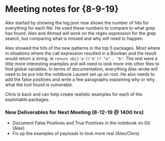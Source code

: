 # Meeting notes for {8-9-19}

Alex started by showing the log.json now shows the number of hits for everything for each file. He used these numbers to compare to what grep has found. Alex and Ahmad will work on the regex expression for the grep search, but comparing what is missed and why will need to happen.

Alex showed the hits of the new patterns in the top 5 packages. Most where in situations where the call expression resulted in a Boolean and the result would return a string. ie `return obj['a']('b')? "a" : "b"`.  The rest were a little more interesting examples and will need to look more into other files to find global variables. In terms of documentation, everything Alex wrote will need to be put into the notebook Laurent set up on root. He also needs to add the false positives and write a few paragraphs explaining why or why what the tool found is vulnerable.

Chris is back and can help create realistic examples for each of the exploitable packages.


### New Deliverables for Next Meeting (8-12-19 @ 1400 hrs)
- Document False Positives and True Positives in the notebook on Git (Alex)
- Fix up the examples of payloads to look more real (Alex/Chris)